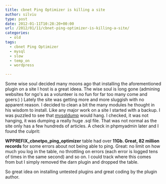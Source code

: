 ```yaml
---
title: cbnet Ping Optimizer is killing a site
author: silviu
type: post
date: 2012-01-11T10:28:20+00:00
url: /2012/01/11/cbnet-ping-optimizer-is-killing-a-site/
categories:
  - old
tags:
  - cbnet Ping Optimizer
  - mysql
  - slow
  - temp_on
  - wordpress

---
```

Some wise soul decided many moons ago that installing the aforementioned plugin on a site I host is a great ideea. The wise soul is long gone (admining websites for ngo's as a volunteer is no fun for far too many come and goers:) ) Lately the site was getting more and more sluggish with no apparent reason. I decided to clean a bit the many modules he thought in his wisdom to install. Like any major work on a site I started with a backup. I was puzzled to see that [mysqldump][1] would hang. I checked, it was not hanging, it was dumping a really huge .sql file. That was not normal as the site only has a few hundreds of articles. A check in phpmyadmin later and I found the culprit:

**WPPREFIX_cbnetpo_ping_optimizer** table had over **11Gb. Great, 82 million records** for some errors about not being able to ping. Great: no limit on how much you log in the table, no throttling on errors (each error is logged tens of times in the same second) and so on. I could track where this comes from but I simply removed the darn plugin and dropped the table.

So great idea on installing untested plugins and great coding by the plugin author.

 [1]: http://manpages.sgvulcan.com/mysqldump.1.php